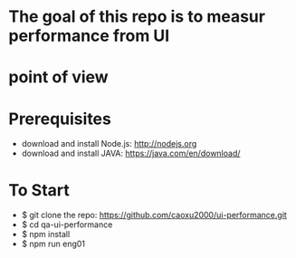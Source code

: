 # The goal of this repo is to measur performance from UI 
# point of view

# Prerequisites
- download and install Node.js: http://nodejs.org
- download and install JAVA: https://java.com/en/download/


# To Start

- $ git clone the repo: https://github.com/caoxu2000/ui-performance.git
- $ cd qa-ui-performance
- $ npm install
- $ npm run eng01

